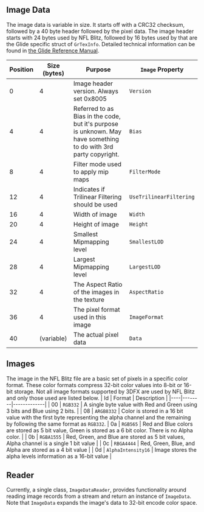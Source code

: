 ## Image Data
The image data is variable in size.  It starts off with a CRC32 checksum, followed by a 40 byte header followed by the pixel data.  The image header starts with 24 bytes used by NFL Blitz, followed by 16 bytes used by that are the Glide specific struct of `GrTexInfo`.  Detailed technical information can be found in [the Glide Reference Manual](https://3dfxglide.com/download/GL3REF.PDF).

| Position | Size (bytes) | Purpose | `Image` Property |
|----------|--------------|---------|------------------|
| 0 | 4 | Image header version.  Always set 0x8005 | `Version`|
| 4 | 4 | Referred to as Bias in the code, but it's purpose is unknown.  May have something to do with 3rd party copyright. | `Bias` |
| 8 | 4 | Filter mode used to apply mip maps | `FilterMode` |
| 12 | 4 | Indicates if Trilinear Filtering should be used | `UseTrilinearFiltering`
| 16 | 4 | Width of image | `Width` |
| 20 | 4 | Height of image | `Height` |
| 24 | 4 | Smallest Mipmapping level | `SmallestLOD` |
| 28 | 4 | Largest Mipmapping level | `LargestLOD` |
| 32 | 4 | The Aspect Ratio of the images in the texture | `AspectRatio` |
| 36 | 4 | The pixel format used in this image | `ImageFormat` |
| 40 | (variable) | The actual pixel data | `Data` |

## Images
The image in the NFL Blitz file are a basic set of pixels in a specific color format.  These color formats compress 32-bit color values into 8-bit or 16-bit storage.  Not all image formats supported by 3DFX are used by NFL Blitz and only those used are listed below.
| Id | Format | Description |
|----|--------|-------------|
| 00 | `RGB332` | A single byte value with Red and Green using 3 bits and Blue using 2 bits. |
| 08 | `ARGB8332` | Color is stored in a 16 bit value with the first byte representing the alpha channel and the remaining by following the same format as `RGB332`.
| 0a | `RGB565` | Red and Blue colors are stored as 5 bit value, Green is stored as a 6 bit color.  There is no Alpha color. |
| 0b | `RGBA1555` | Red, Green, and Blue are stored as 5 bit values, Alpha channel is a single 1 bit value |
| 0c | `RBGA4444` | Red, Green, Blue, and Alpha are stored as a 4 bit value |
| 0d | `AlphaIntensity16` | Image stores the alpha levels information as a 16-bit value |

## Reader
Currently, a single class, `ImageDataReader`, provides functionality around reading image records from a stream and return an instance of `ImageData`.  Note that `ImageData` expands the image's data to 32-bit encode color space.